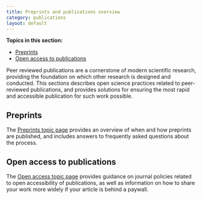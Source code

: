 ```yaml
---
title: Preprints and publications overview
category: publications
layout: default
---
```


**Topics in this section:**
- [Preprints](#preprints)
- [Open access to publications](#open-access-to-publications)

Peer reviewed publications are a cornerstone of modern scientific research,
providing the foundation on which other research is designed and conducted.
This sections describes open science practices related to peer-reviewed publications,
and provides solutions for ensuring the most rapid and accessible publication for such work possible.

## Preprints

The [Preprints topic page](/open-science/publications/preprints)
provides an overview of when and how preprints are published,
and includes answers to frequently asked questions about the process.

## Open access to publications

The [Open access topic page](/open-science/publications/open_access)
provides guidance on journal policies related to open accessibility of publications,
as well as information on how to share your work more widely if your article is behind a paywall.
